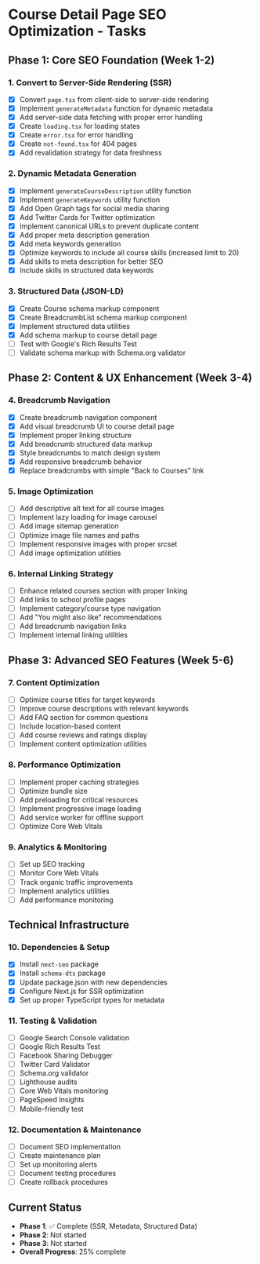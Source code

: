 # Course Detail Page SEO Optimization - Tasks

## Phase 1: Core SEO Foundation (Week 1-2)

### 1. Convert to Server-Side Rendering (SSR)
- [x] Convert `page.tsx` from client-side to server-side rendering
- [x] Implement `generateMetadata` function for dynamic metadata
- [x] Add server-side data fetching with proper error handling
- [x] Create `loading.tsx` for loading states
- [x] Create `error.tsx` for error handling
- [x] Create `not-found.tsx` for 404 pages
- [x] Add revalidation strategy for data freshness

### 2. Dynamic Metadata Generation
- [x] Implement `generateCourseDescription` utility function
- [x] Implement `generateKeywords` utility function
- [x] Add Open Graph tags for social media sharing
- [x] Add Twitter Cards for Twitter optimization
- [x] Implement canonical URLs to prevent duplicate content
- [x] Add proper meta description generation
- [x] Add meta keywords generation
- [x] Optimize keywords to include all course skills (increased limit to 20)
- [x] Add skills to meta description for better SEO
- [x] Include skills in structured data keywords

### 3. Structured Data (JSON-LD)
- [x] Create Course schema markup component
- [x] Create BreadcrumbList schema markup component
- [x] Implement structured data utilities
- [x] Add schema markup to course detail page
- [ ] Test with Google's Rich Results Test
- [ ] Validate schema markup with Schema.org validator

## Phase 2: Content & UX Enhancement (Week 3-4)

### 4. Breadcrumb Navigation
- [x] Create breadcrumb navigation component
- [x] Add visual breadcrumb UI to course detail page
- [x] Implement proper linking structure
- [x] Add breadcrumb structured data markup
- [x] Style breadcrumbs to match design system
- [x] Add responsive breadcrumb behavior
- [x] Replace breadcrumbs with simple "Back to Courses" link

### 5. Image Optimization
- [ ] Add descriptive alt text for all course images
- [ ] Implement lazy loading for image carousel
- [ ] Add image sitemap generation
- [ ] Optimize image file names and paths
- [ ] Implement responsive images with proper srcset
- [ ] Add image optimization utilities

### 6. Internal Linking Strategy
- [ ] Enhance related courses section with proper linking
- [ ] Add links to school profile pages
- [ ] Implement category/course type navigation
- [ ] Add "You might also like" recommendations
- [ ] Add breadcrumb navigation links
- [ ] Implement internal linking utilities

## Phase 3: Advanced SEO Features (Week 5-6)

### 7. Content Optimization
- [ ] Optimize course titles for target keywords
- [ ] Improve course descriptions with relevant keywords
- [ ] Add FAQ section for common questions
- [ ] Include location-based content
- [ ] Add course reviews and ratings display
- [ ] Implement content optimization utilities

### 8. Performance Optimization
- [ ] Implement proper caching strategies
- [ ] Optimize bundle size
- [ ] Add preloading for critical resources
- [ ] Implement progressive image loading
- [ ] Add service worker for offline support
- [ ] Optimize Core Web Vitals

### 9. Analytics & Monitoring
- [ ] Set up SEO tracking
- [ ] Monitor Core Web Vitals
- [ ] Track organic traffic improvements
- [ ] Implement analytics utilities
- [ ] Add performance monitoring

## Technical Infrastructure

### 10. Dependencies & Setup
- [x] Install `next-seo` package
- [x] Install `schema-dts` package
- [x] Update package.json with new dependencies
- [x] Configure Next.js for SSR optimization
- [x] Set up proper TypeScript types for metadata

### 11. Testing & Validation
- [ ] Google Search Console validation
- [ ] Google Rich Results Test
- [ ] Facebook Sharing Debugger
- [ ] Twitter Card Validator
- [ ] Schema.org validator
- [ ] Lighthouse audits
- [ ] Core Web Vitals monitoring
- [ ] PageSpeed Insights
- [ ] Mobile-friendly test

### 12. Documentation & Maintenance
- [ ] Document SEO implementation
- [ ] Create maintenance plan
- [ ] Set up monitoring alerts
- [ ] Document testing procedures
- [ ] Create rollback procedures

## Current Status
- **Phase 1**: ✅ Complete (SSR, Metadata, Structured Data)
- **Phase 2**: Not started  
- **Phase 3**: Not started
- **Overall Progress**: 25% complete 